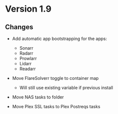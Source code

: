 # Version 1.9

## Changes

- Add automatic app bootstrapping for the apps:
  - Sonarr
  - Radarr
  - Prowlarr
  - Lidarr
  - Readarr
- Move FlareSolverr toggle to container map
  - Will still use existing variable if previous install

- Move NAS tasks to folder
- Move Plex SSL tasks to Plex Postreqs tasks
